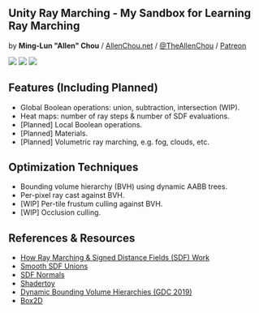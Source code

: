 ## Unity Ray Marching - My Sandbox for Learning Ray Marching
by **Ming-Lun "Allen" Chou** / [AllenChou.net](http://AllenChou.net) / [@TheAllenChou](http://twitter.com/TheAllenChou) / [Patreon](https://www.patreon.com/TheAllenChou)

![](/img/smooth-sphere-union.gif) ![](/img/interactive-game-objects.gif) ![](/img/heat-maps.gif)

## Features (Including Planned)
  * Global Boolean operations: union, subtraction, intersection (WIP).
  * Heat maps: number of ray steps & number of SDF evaluations.
  * [Planned] Local Boolean operations.
  * [Planned] Materials.
  * [Planned] Volumetric ray marching, e.g. fog, clouds, etc.

## Optimization Techniques
  * Bounding volume hierarchy (BVH) using dynamic AABB trees.
  * Per-pixel ray cast against BVH.
  * [WIP] Per-tile frustum culling against BVH.
  * [WIP] Occlusion culling.

## References & Resources
  * [How Ray Marching & Signed Distance Fields (SDF) Work](http://www.michaelwalczyk.com/blog/2017/5/25/ray-marching)
  * [Smooth SDF Unions](http://www.iquilezles.org/www/articles/smin/smin.htm)
  * [SDF Normals](http://www.iquilezles.org/www/articles/normalsSDF/normalsSDF.htm)
  * [Shadertoy](http://shadertoy.com)
  * [Dynamic Bounding Volume Hierarchies (GDC 2019)](https://box2d.org/files/ErinCatto_DynamicBVH_GDC2019.pdf)
  * [Box2D](https://github.com/erincatto/box2d)
